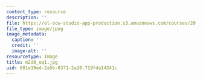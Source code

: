 ```yaml
---
content_type: resource
description: ''
file: https://ol-ocw-studio-app-production.s3.amazonaws.com/courses/20-109-laboratory-fundamentals-in-biological-engineering-spring-2010/601e19ed2a5b03712a20719fda14241c_m2d8_eq1.jpg
file_type: image/jpeg
image_metadata:
  caption: ''
  credit: ''
  image-alt: ''
resourcetype: Image
title: m2d8_eq1.jpg
uid: 601e19ed-2a5b-0371-2a20-719fda14241c
---
```

